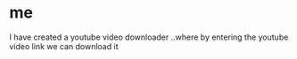 # me
I have created a youtube video downloader ..where by entering the youtube video link we can download it
